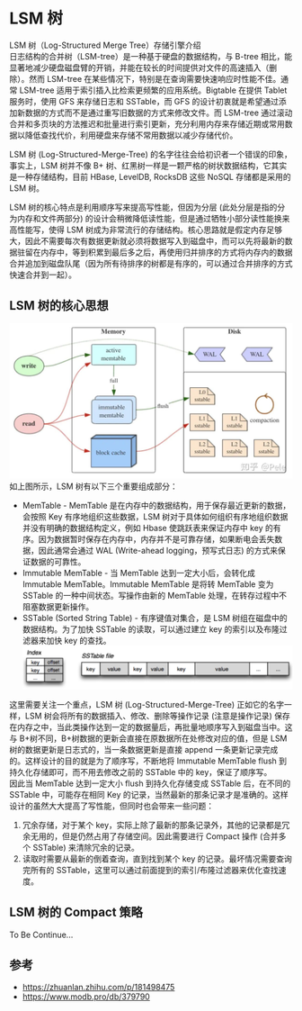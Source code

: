 # LSM 树
LSM 树（Log-Structured Merge Tree）存储引擎介绍  
日志结构的合并树（LSM-tree）是一种基于硬盘的数据结构，与 B-tree 相比，能显著地减少硬盘磁盘臂的开销，并能在较长的时间提供对文件的高速插入（删除）。然而 LSM-tree 在某些情况下，特别是在查询需要快速响应时性能不佳。通常 LSM-tree 适用于索引插入比检索更频繁的应用系统。Bigtable 在提供 Tablet 服务时，使用 GFS 来存储日志和 SSTable，而 GFS 的设计初衷就是希望通过添加新数据的方式而不是通过重写旧数据的方式来修改文件。而 LSM-tree 通过滚动合并和多页块的方法推迟和批量进行索引更新，充分利用内存来存储近期或常用数据以降低查找代价，利用硬盘来存储不常用数据以减少存储代价。  
  
LSM 树 (Log-Structured-Merge-Tree) 的名字往往会给初识者一个错误的印象，事实上，LSM 树并不像 B+ 树、红黑树一样是一颗严格的树状数据结构，它其实是一种存储结构，目前 HBase, LevelDB, RocksDB 这些 NoSQL 存储都是采用的 LSM 树。  
  
LSM 树的核心特点是利用顺序写来提高写性能，但因为分层 (此处分层是指的分为内存和文件两部分) 的设计会稍微降低读性能，但是通过牺牲小部分读性能换来高性能写，使得 LSM 树成为非常流行的存储结构。核心思路就是假定内存足够大，因此不需要每次有数据更新就必须将数据写入到磁盘中，而可以先将最新的数据驻留在内存中，等到积累到最后多之后，再使用归并排序的方式将内存内的数据合并追加到磁盘队尾（因为所有待排序的树都是有序的，可以通过合并排序的方式快速合并到一起）。  
  
## LSM 树的核心思想
![](./LSMTree%20Architecture.jpeg)  
如上图所示，LSM 树有以下三个重要组成部分：  
* MemTable - MemTable 是在内存中的数据结构，用于保存最近更新的数据，会按照 Key 有序地组织这些数据，LSM 树对于具体如何组织有序地组织数据并没有明确的数据结构定义，例如 Hbase 使跳跃表来保证内存中 key 的有序。因为数据暂时保存在内存中，内存并不是可靠存储，如果断电会丢失数据，因此通常会通过 WAL (Write-ahead logging，预写式日志) 的方式来保证数据的可靠性。
* Immutable MemTable - 当 MemTable 达到一定大小后，会转化成 Immutable MemTable。Immutable MemTable 是将转 MemTable 变为 SSTable 的一种中间状态。写操作由新的 MemTable 处理，在转存过程中不阻塞数据更新操作。
* SSTable (Sorted String Table) - 有序键值对集合，是 LSM 树组在磁盘中的数据结构。为了加快 SSTable 的读取，可以通过建立 key 的索引以及布隆过滤器来加快 key 的查找。![](./SSTable.png)
  
这里需要关注一个重点，LSM 树 (Log-Structured-Merge-Tree) 正如它的名字一样，LSM 树会将所有的数据插入、修改、删除等操作记录 (注意是操作记录) 保存在内存之中，当此类操作达到一定的数据量后，再批量地顺序写入到磁盘当中。这与 B+树不同，B+树数据的更新会直接在原数据所在处修改对应的值，但是 LSM 树的数据更新是日志式的，当一条数据更新是直接 append 一条更新记录完成的。这样设计的目的就是为了顺序写，不断地将 Immutable MemTable flush 到持久化存储即可，而不用去修改之前的 SSTable 中的 key，保证了顺序写。  
因此当 MemTable 达到一定大小 flush 到持久化存储变成 SSTable 后，在不同的 SSTable 中，可能存在相同 Key 的记录，当然最新的那条记录才是准确的。这样设计的虽然大大提高了写性能，但同时也会带来一些问题：  
1. 冗余存储，对于某个 key，实际上除了最新的那条记录外，其他的记录都是冗余无用的，但是仍然占用了存储空间。因此需要进行 Compact 操作 (合并多个 SSTable) 来清除冗余的记录。
2. 读取时需要从最新的倒着查询，直到找到某个 key 的记录。最坏情况需要查询完所有的 SSTable，这里可以通过前面提到的索引/布隆过滤器来优化查找速度。
  
## LSM 树的 Compact 策略
To Be Continue...  
  
## 参考
* https://zhuanlan.zhihu.com/p/181498475
* https://www.modb.pro/db/379790
